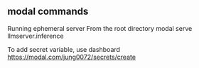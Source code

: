 ## modal commands

Running ephemeral server
From the root directory
modal serve llmserver.inference


To add secret variable, use dashboard 
https://modal.com/jung0072/secrets/create

